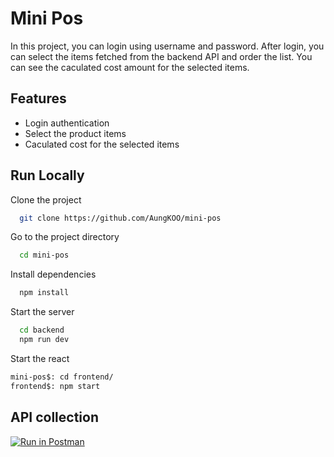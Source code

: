 # Mini Pos

In this project, you can login using username and password. After login, you can select the items fetched from the backend API and order the list. You can see the caculated cost amount for the selected items.

## Features

- Login authentication
- Select the product items
- Caculated cost for the selected items

## Run Locally

Clone the project

```bash
  git clone https://github.com/AungKOO/mini-pos
```

Go to the project directory

```bash
  cd mini-pos
```

Install dependencies

```bash
  npm install
```

Start the server

```bash
  cd backend
  npm run dev
```

Start the react

```bash
mini-pos$: cd frontend/
frontend$: npm start
```

## API collection

[![Run in Postman](https://run.pstmn.io/button.svg)](https://app.getpostman.com/run-collection/18358029-b120211d-688a-443d-9a5b-f45c562315ec?action=collection%2Ffork&collection-url=entityId%3D18358029-b120211d-688a-443d-9a5b-f45c562315ec%26entityType%3Dcollection%26workspaceId%3Dd507b673-ac4f-425f-8545-75ff047ece5b)
